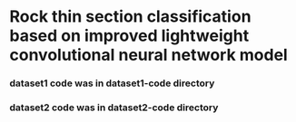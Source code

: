 # Rock thin section classification based on improved lightweight convolutional neural network model

### dataset1 code was in dataset1-code directory
### dataset2 code was in dataset2-code directory
